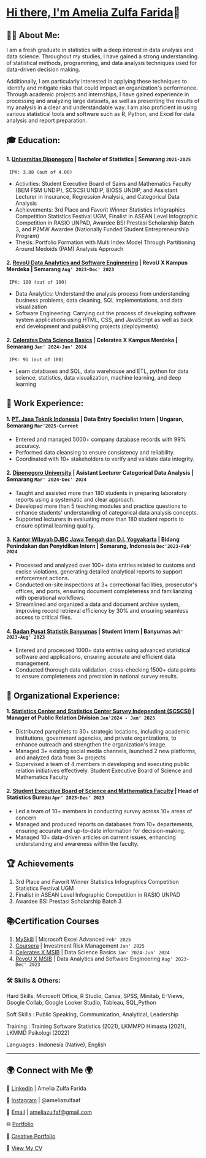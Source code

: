 # [Hi there, I'm Amelia Zulfa Farida](https://www.linkedin.com/in/ameliazulfaaa/)👋

## 🙋‍♂️ About Me:

I am a fresh graduate in statistics with a deep interest in data analysis and data science. Throughout my studies, I have gained a strong understanding of statistical methods, programming, and data analysis techniques used for data-driven decision making.

Additionally, I am particularly interested in applying these techniques to identify and mitigate risks that could impact an organization's performance. Through academic projects and internships, I have gained experience in processing and analyzing large datasets, as well as presenting the results of my analysis in a clear and understandable way. I am also proficient in using various statistical tools and software such as R, Python, and Excel for data analysis and report preparation.

## 🎓 Education:
#### 1. [Universitas Diponegoro](https://www.undip.ac.id) | Bachelor of Statistics | Semarang `2021-2025`
     IPK: 3.88 (out of 4.00)
   - Activities: Student Executive Board of Sains and Mathematics Faculty (BEM FSM UNDIP), SCSCSI UNDIP, BIOSS UNDIP, and Assistant Lecturer in Insurance, Regression Analysis, and Categorical Data Analysis
   - Achievements: 3rd Place and Favorit Winner Statistics Infographics Competition Statistics Festival UGM, Finalist in ASEAN Level Infographic Competition in RASIO UNPAD, Awardee BSI Prestasi Scholarship Batch 3, and P2MW Awardee (Nationally Funded Student Entrepreneurship Program)
   - Thesis: Portfolio Formation with Multi Index Model Through Partitioning Around Medoids (PAM) Analysis Approach

#### 2. [RevoU Data Analytics and Software Engineering](https://www.revou.co/) | RevoU X Kampus Merdeka | Semarang `Aug' 2023-Dec' 2023`
     IPK: 100 (out of 100)
   - Data Analytics: Understand the analysis process from understanding business problems, data cleaning, SQL implementations, and data visualization
   - Software Engineering: Carrying out the process of developing software system applications using HTML, CSS, and JavaScript as well as back end development and publishing projects (deployments)

#### 2. [Celerates Data Science Basics](https://celerates.co.id/) | Celerates X Kampus Merdeka | Semarang `Jan' 2024-Jun' 2024`
     IPK: 91 (out of 100)
   - Learn databases and SQL, data warehouse and ETL, python for data science, statistics, data visualization, machine learning, and deep learning
 
## 💼 Work Experience:
#### 1. [PT. Jasa Teknik Indonesia](https://jastekindo.co.id/) | Data Entry Specialist Intern | Ungaran, Semarang `Mar'2025-Current`
 - Entered and managed 5000+ company database records with 99% accuracy.
 - Performed data cleansing to ensure consistency and reliability.
 - Coordinated with 10+ stakeholders to verify and validate data integrity.

#### 2. [Diponegoro University](https://www.undip.ac.id) | Asistant Lecturer Categorical Data Analysis | Semarang `Mar' 2024-Dec' 2024`
   - Taught and assisted more than 180 students in preparing laboratory reports using a systematic and clear approach.
   - Developed more than 5 teaching modules and practice questions to enhance students' understanding of categorical data analysis concepts.
   - Supported lecturers in evaluating more than 180 student reports to ensure optimal learning quality.
   
#### 3. [Kantor Wilayah DJBC Jawa Tengah dan D.I. Yogyakarta](www.beacukai.go.id) | Bidang Penindakan dan Penyidikan Intern | Semarang, Indonesia `Dec'2023-Feb' 2024`
   - Processed and analyzed over 100+ data entries related to customs and excise violations, generating detailed analytical reports to support enforcement actions.
-	Conducted on-site inspections at 3+ correctional facilities, prosecutor's offices, and ports, ensuring document completeness and familiarizing with operational workflows.
-	Streamlined and organized a data and document archive system, improving record retrieval efficiency by 30% and ensuring seamless access to critical files.

#### 4. [Badan Pusat Statistik Banyumas](https://banyumaskab.bps.go.id/id) | Student Intern | Banyumas `Jul' 2023-Aug' 2023`
   -	Entered and processed 1000+ data entries using advanced statistical software and applications, ensuring accurate and efficient data management.
-	Conducted thorough data validation, cross-checking 1500+ data points to ensure completeness and precision in national survey results.

## 🤝 Organizational Experience:
#### 1. [Statistics Center and Statistics Center Survey Independent (SCSCSI)](https://statisticscenterundip.com/) | Manager of Public Relation Division `Jan'2024 - Jan' 2025`
   - Distributed pamphlets to 30+ strategic locations, including academic institutions, government agencies, and private organizations, to enhance outreach and strengthen the organization's image.
-	Managed 3+ existing social media channels, launched 2 new platforms, and analyzed data from 3+ projects
-	Supervised a team of 4 members in developing and executing public relation initiatives effectively.
Student Executive Board of Science and Mathematics Faculty

#### 2. [Student Executive Board of Science and Mathematics Faculty](https://www.bemfsmundip.com/) | Head of Statistics Bureau `Apr' 2023-Dec' 2023`
  -	Led a team of 10+ members in conducting survey across 10+ areas of concern
-	Managed and produced reports on databases from 10+ departements, ensuring accurate and up-to-date information for decision-making.
-	Managed 10+ data-driven articles on current issues, enhancing understanding and awareness within the faculty.

## 🏆 Achievements
 1. 3rd Place and Favorit Winner Statistics Infographics Competition Statistics Festival UGM
 2. Finalist in ASEAN Level 
Infographic Competition in RASIO UNPAD
3. Awardee BSI Prestasi Scholarship Batch 3

## 📚Certification Courses
1. [MySkill](https://storage.googleapis.com/myskill-v2-certificates/topic-q4UxJQUaSD1OshMqlZap/FvTwRMVc5hUHPOXdKDVkjOA2vi63-qwgBo1Kf9yLcVG8WODoO.pdf) | Microsoft Excel Advanced `Feb' 2025`
2. [Coursera](https://coursera.org/share/c7e337a85797b1e8123a9b0b31f010ea) | Investment Risk Management `Jan' 2025`
3. [Celerates X MSIB](https://drive.google.com/file/d/1uIztAL9qpL1gORMD83vO_YvU984Mkrw0/view?usp=sharing) | Data Science Basics `Jan' 2024-Jun' 2024`
4. [RevoU X MSIB](https://drive.google.com/file/d/1PtRYe4-laLAx3vM_YibtsBb1e-3V-qMT/view?usp=sharing) | Data Analytics and Software Engineering `Aug' 2023-Dec' 2023`


### 🛠️ Skills & Others:
Hard Skills: Microsoft Office, R Studio, Canva, SPSS, Minitab, E-Views, Google Collab, Google Looker Studio, Tableau, SQL,Python

Soft Skills	: Public Speaking, Communication, Analytical, Leadership

Training	: Training Software Statistics (2021), LKMMPD Himasta (2021), LKMMD Psikologi (2022)

Languages	: Indonesia (Native), English

---

## 🌍 Connect with Me 🌍  
🔗 [LinkedIn](https://www.linkedin.com/in/ameliazulfaaa/) | Amelia Zulfa Farida

📸 [Instagram](https://www.instagram.com/ameliazulfaaf/) | @ameliazulfaaf

📧 [Email](mailto:ameliazulfaf@gmail.com)  | ameliazulfaf@gmail.com

🌐 [Portfolio](https://ameliazulfaf.github.io/)

📂 [Creative Portfolio](https://drive.google.com/file/d/1lskoEBvh2ObVplpxim1FANUWFyz1AGIF/view?usp=sharing)

📄 [View My CV](https://drive.google.com/file/d/19qWoMwaTQX8dJgXAWq6YlFO5hnvJA1MN/view?usp=sharing)

